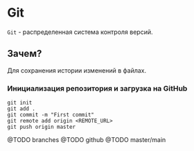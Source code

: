 # Git
`Git` - распределенная система контроля версий.

## Зачем?
Для сохранения истории изменений в файлах.

### Инициализация репозитория и загрузка на GitHub

```
git init
git add .
git commit -m "First commit"
git remote add origin <REMOTE_URL>
git push origin master
```

@TODO branches
@TODO github
@TODO master/main

